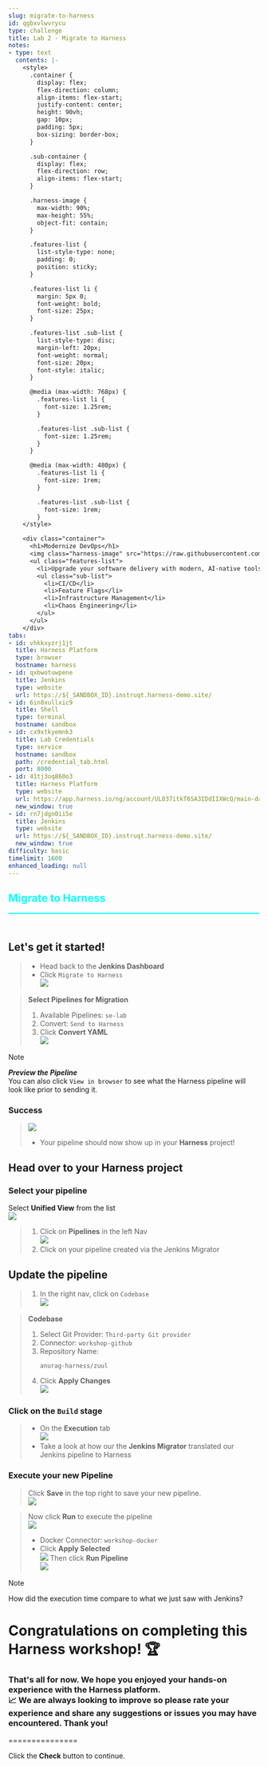 ```yaml
---
slug: migrate-to-harness
id: qgbxvlwvrycu
type: challenge
title: Lab 2 - Migrate to Harness
notes:
- type: text
  contents: |-
    <style>
      .container {
        display: flex;
        flex-direction: column;
        align-items: flex-start;
        justify-content: center;
        height: 90vh;
        gap: 10px;
        padding: 5px;
        box-sizing: border-box;
      }

      .sub-container {
        display: flex;
        flex-direction: row;
        align-items: flex-start;
      }

      .harness-image {
        max-width: 90%;
        max-height: 55%;
        object-fit: contain;
      }

      .features-list {
        list-style-type: none;
        padding: 0;
        position: sticky;
      }

      .features-list li {
        margin: 5px 0;
        font-weight: bold;
        font-size: 25px;
      }

      .features-list .sub-list {
        list-style-type: disc;
        margin-left: 20px;
        font-weight: normal;
        font-size: 20px;
        font-style: italic;
      }

      @media (max-width: 768px) {
        .features-list li {
          font-size: 1.25rem;
        }

        .features-list .sub-list {
          font-size: 1.25rem;
        }
      }

      @media (max-width: 480px) {
        .features-list li {
          font-size: 1rem;
        }

        .features-list .sub-list {
          font-size: 1rem;
        }
    </style>

    <div class="container">
      <h1>Modernize DevOps</h1>
      <img class="harness-image" src="https://raw.githubusercontent.com/harness-community/field-workshops/main/assets/images/re_mapped_pipeline.avif">
      <ul class="features-list">
        <li>Upgrade your software delivery with modern, AI-native tools:</li>
        <ul class="sub-list">
          <li>CI/CD</li>
          <li>Feature Flags</li>
          <li>Infrastructure Management</li>
          <li>Chaos Engineering</li>
        </ul>
      </ul>
    </div>
tabs:
- id: vhkkxyzrj1jt
  title: Harness Platform
  type: browser
  hostname: harness
- id: qxbwotuwpene
  title: Jenkins
  type: website
  url: https://${_SANDBOX_ID}.instruqt.harness-demo.site/
- id: 6in8xullxic9
  title: Shell
  type: terminal
  hostname: sandbox
- id: cx9xtkyemnk3
  title: Lab Credentials
  type: service
  hostname: sandbox
  path: /credential_tab.html
  port: 8000
- id: 41tj3oq860o3
  title: Harness Platform
  type: website
  url: https://app.harness.io/ng/account/UL037itkT6SA3IDdIIXWcQ/main-dashboard
  new_window: true
- id: rn7jdgn0ii5e
  title: Jenkins
  type: website
  url: https://${_SANDBOX_ID}.instruqt.harness-demo.site/
  new_window: true
difficulty: basic
timelimit: 1600
enhanced_loading: null
---
```


<style type="text/css" rel="stylesheet">
hr.cyan { background-color: cyan; color: cyan; height: 2px; margin-bottom: -10px; }
h2.cyan { color: cyan; }
</style><h2 class="cyan">Migrate to Harness</h2>
<hr class="cyan">
<br><br>

## Let's get it started!
> - Head back to the **Jenkins Dashboard**
> - Click `Migrate to Harness` \
>     ![](https://raw.githubusercontent.com/harness-community/field-workshops/main/se-workshop-jenkins-migrator/assets/images/jenkins_harness_migrate_to_harness.png)

> **Select Pipelines for Migration**
> 1) Available Pipelines: `se-lab`
> 1) Convert: `Send to Harness`
> 1) Click **Convert YAML** \
>    ![](https://raw.githubusercontent.com/harness-community/field-workshops/main/se-workshop-jenkins-migrator/assets/images/jenkins_harness_migrator.png)

> [!NOTE]
> ***Preview the Pipeline*** <br>
> You can also click `View in browser` to see what the Harness pipeline will look like prior to sending it.

### Success
> ![](https://raw.githubusercontent.com/harness-community/field-workshops/main/se-workshop-jenkins-migrator/assets/images/jenkins_harness_migration_results.png)
> - Your pipeline should now show up in your **Harness** project!

## Head over to your Harness project
### Select your pipeline

Select **Unified View** from the list \
   ![](https://raw.githubusercontent.com/harness-community/field-workshops/main/assets/images/module_unified.png)

> 1) Click on **Pipelines** in the left Nav \
>    ![](https://raw.githubusercontent.com/harness-community/field-workshops/main/assets/images/nav_pipelines.png)
> 1) Click on your pipeline created via the Jenkins Migrator

## Update the pipeline
> 1) In the right nav, click on `Codebase` \
>    ![](https://raw.githubusercontent.com/harness-community/field-workshops/main/se-workshop-jenkins-migrator/assets/images/harness_pipeline_codebase.png)

> **Codebase**
> 1) Select Git Provider: `Third-party Git provider`
> 1) Connector: `workshop-github`
> 1) Repository Name: <pre>`anurag-harness/zuul`</pre>
> 1) Click **Apply Changes** \
>    ![](https://raw.githubusercontent.com/harness-community/field-workshops/main/se-workshop-jenkins-migrator/assets/images/harness_configure_codebase.png)

### Click on the `Build` stage
> - On the **Execution** tab \
>    ![](https://raw.githubusercontent.com/harness-community/field-workshops/main/assets/images/pipeline_tab_execution.png)
> - Take a look at how our the **Jenkins Migrator** translated our Jenkins pipeline to Harness

### Execute your new Pipeline
> Click **Save** in the top right to save your new pipeline. \
>   ![](https://raw.githubusercontent.com/harness-community/field-workshops/main/assets/images/pipeline_save.png)

> Now click **Run** to execute the pipeline \
>   ![](https://raw.githubusercontent.com/harness-community/field-workshops/main/assets/images/pipeline_run.png)
> - Docker Connector: `workshop-docker`
> - Click **Apply Selected** \
>   ![](https://raw.githubusercontent.com/harness-community/field-workshops/main/se-workshop-devsecops/assets/images/harness_run_pipeline.png)
> Then click **Run Pipeline** \
>   ![](https://raw.githubusercontent.com/harness-community/field-workshops/main/se-workshop-devsecops/assets/images/pipeline_run_pipeline.png)

> [!NOTE]
> How did the execution time compare to what we just saw with Jenkins?

# Congratulations on completing this **Harness workshop**! 🏆
### That's all for now. We hope you enjoyed your hands-on experience with the Harness platform. <br> 📈 We are always looking to improve so please rate your experience and share any suggestions or issues you may have encountered. Thank you!


===============

Click the **Check** button to continue.
